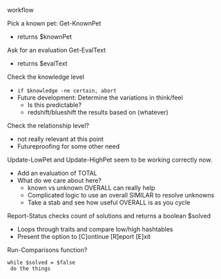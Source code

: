 workflow

Pick a known pet:		Get-KnownPet
* returns $knownPet

Ask for an evaluation	Get-EvalText
* returns $evalText

Check the knowledge level
* `if $knowledge -ne certain, abort`
* Future development: Determine the variations in think/feel
  * Is this predictable?
  * redshift/blueshift the results based on (whatever)


Check the relationship level?
* not really relevant at this point
* Futureproofing for some other need

Update-LowPet and Update-HighPet seem to be working correctly now.
* Add an evaluation of TOTAL
* What do we care about here?
  * known vs unknown OVERALL can really help
  * Complicated logic to use an overall SIMILAR to resolve unknowns
  * Take a stab and see how useful OVERALL is as you cycle

Report-Status checks count of solutions and returns a boolean $solved
* Loops through traits and compare low/high hashtables
* Present the option to [C]ontinue [R]eport [E]xit

Run-Comparisons function?
```
while $solved = $false
 do the things
```


